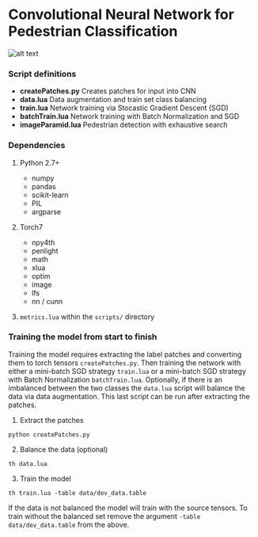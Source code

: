 # Convolutional Neural Network for Pedestrian Classification

![alt text](https://github.com/richardNam/hadiveConvNN/blob/master/resources/1839jh.gif)



### Script definitions
+ **createPatches.py** Creates patches for input into CNN
+ **data.lua** Data augmentation and train set class balancing
+ **train.lua** Network training via Stocastic Gradient Descent (SGD)
+ **batchTrain.lua** Network training with Batch Normalization and SGD
+ **imageParamid.lua** Pedestrian detection with exhaustive search

### Dependencies
1. Python 2.7+
   * numpy
   * pandas
   * scikit-learn
   * PIL
   * argparse

2. Torch7
   * npy4th
   * penlight
   * math
   * xlua
   * optim
   * image
   * lfs
   * nn / cunn

3. `metrics.lua` within the `scripts/` directory

### Training the model from start to finish
Training the model requires extracting the label patches and converting them to torch tensors `createPatches.py`. Then training the network with either a mini-batch SGD strategy `train.lua` or a mini-batch SGD strategy with Batch Normalization `batchTrain.lua`. Optionally, if there is an imbalanced between the two classes the `data.lua` script will balance the data via data augmentation. This last script can be run after extracting the patches. 


1. Extract the patches
```
python createPatches.py
```
2. Balance the data (optional)
```
th data.lua
```
3. Train the model
```
th train.lua -table data/dev_data.table
```
If the data is not balanced the model will train with the source tensors. To train without the balanced set remove the argument `-table data/dev_data.table` from the above.







